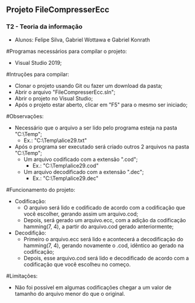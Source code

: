## Projeto FileCompresserEcc ##

### T2 - Teoria da informação ###

- Alunos: Felipe Silva, Gabriel Wottawa e Gabriel Konrath

#Programas necessários para compilar o projeto:
- Visual Studio 2019;

#Intruções para compilar:
- Clonar o projeto usando Git ou fazer um download da pasta;
- Abrir o arquivo "FileCompresserEcc.sln";
- Abrir o projeto no Visual Studio;
- Após o projeto estar aberto, clicar em "F5" para o mesmo ser iniciado;

#Observações:
- Necessário que o arquivo a ser lido pelo programa esteja na pasta "C:\Temp";
  - Ex.: "C:\Temp\alice29.txt"
- Após o programa ser executado será criado outros 2 arquivos na pasta "C:\Temp";
  - Um arquivo codificado com a extensão ".cod";
    - Ex.: "C:\Temp\alice29.cod"
  - Um arquivo decodificado com a extensão ".dec";
    - Ex.: "C:\Temp\alice29.dec"

#Funcionamento do projeto:
  * Codificação:
    - O arquivo será lido e codificado de acordo com a codificação que você escolher, gerando assim um arquivo.cod;
    - Depois, será gerado um arquivo.ecc, com a adição da codificação hamming(7, 4), a partir do arquivo.cod gerado anteriormente;
  * Decodifição:
    - Primeiro o arquivo.ecc será lido e acontecerá a decodificação do hamming(7, 4), gerando novamente o .cod, idêntico ao gerado na codificação;
    - Depois, esse arquivo.cod será lido e decodificado de acordo com a codificação que você escolheu no começo.

#Limitações:
- Não foi possível em algumas codificações chegar a um valor de tamanho do arquivo menor do que o original.
